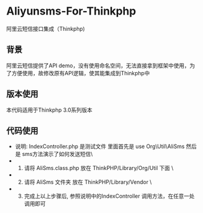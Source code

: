 # Aliyunsms-For-Thinkphp
阿里云短信接口集成（Thinkphp)

## 背景
阿里云短信提供了API demo，没有使用命名空间，无法直接拿到框架中使用，为了方便使用，故修改原有API逻辑，使其能集成到Thinkphp中

## 版本使用
本代码适用于Thinkphp 3.0系列版本

## 代码使用
- 说明: IndexController.php 是测试文件 里面首先是 use Org\Util\AliSms 然后是 sms方法演示了如何发送短信\\
- 1. 请将 AliSms.class.php 放在 ThinkPHP/Library/Org/Util 下面 \\
- 2. 请将 AliSms 文件夹 放在 ThinkPHP/Library/Vendor \\
- 3. 完成上以上步骤后, 参照说明中的IndexController 调用方法，在任意一处调用即可

